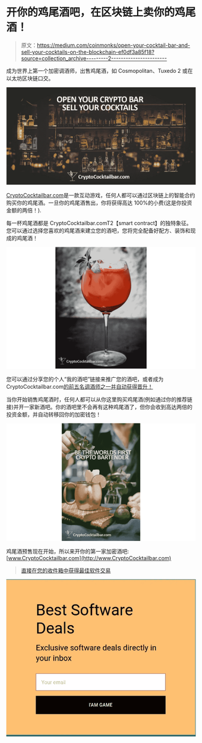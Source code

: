 # 开你的鸡尾酒吧，在区块链上卖你的鸡尾酒！

> 原文：<https://medium.com/coinmonks/open-your-cocktail-bar-and-sell-your-cocktails-on-the-blockchain-ef0df3a85f18?source=collection_archive---------2----------------------->

成为世界上第一个加密调酒师，出售鸡尾酒，如 Cosmopolitan、Tuxedo 2 或在以太坊区块链口交。

![](img/b17bc07b9e9d793c3afafb3545c10251.png)

[CryptoCocktailbar.com](http://cryptococktailbar.com)是一款互动游戏，任何人都可以通过区块链上的智能合约购买你的鸡尾酒。一旦你的鸡尾酒售出，你将获得高达 100%的小费(这是你投资金额的两倍！).

每一杯鸡尾酒都是 CryptoCocktailbar.comT2【smart contract】的独特象征。您可以通过选择您喜欢的鸡尾酒来建立您的酒吧，您将完全配备好配方、装饰和现成的鸡尾酒！

![](img/ea8a356efabc7f66599ec23267e1eee7.png)

您可以通过分享您的个人“我的酒吧”链接来推广您的酒吧，或者成为 CryptoCocktailbar.com[的前五名调酒师之一并自动获得晋升！](http://cryptococktailbar.com)

当你开始销售鸡尾酒时，任何人都可以从你这里购买鸡尾酒(例如通过你的推荐链接)并开一家新酒吧。你的酒吧里不会再有这种鸡尾酒了，但你会收到高达两倍的投资金额，并自动转移回你的加密钱包！

![](img/bbc63682f022a777b7440dc91fe0afcc.png)

鸡尾酒预售现在开始，所以来开你的第一家加密酒吧:[www.CryptoCocktailbar.com](http://www.CryptoCocktailbar.com)

> [直接在您的收件箱中获得最佳软件交易](https://coincodecap.com/?utm_source=coinmonks)

[![](img/7c0b3dfdcbfea594cc0ae7d4f9bf6fcb.png)](https://coincodecap.com/?utm_source=coinmonks)